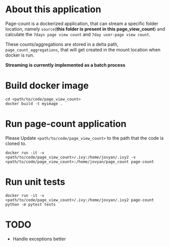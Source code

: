 # About this application
Page-count is a dockerized application, that can stream a specific folder location, namely
`source`(**this folder is present in this page_view_count**)
and calculate the `7days page view count` and `7day user-page view count`.

These counts/aggregations are stored in a delta path, `page_count_aggregations`, that will get
created in the mount location when docker is run.

**Streaming is currently implemented as a batch process**

# Build docker image
```
cd <path/to/code/page_view_count>
docker build -t myimage .
```

# Run page-count application
Please Update `<path/to/code/page_view_count>` to the path that the code is cloned to.

```
docker run -it -v <path/to/code/page_view_count>/.ivy:/home/jovyan/.ivy2 -v <path/to/code/page_view_count>:/home/jovyan/page_count page-count
```

# Run unit tests
```
docker run -it -v <path/to/code/page_view_count>/.ivy:/home/jovyan/.ivy2 page-count python -m pytest tests
```

# TODO
* Handle exceptions better